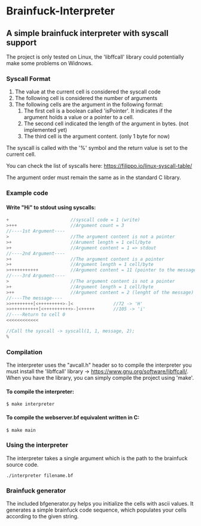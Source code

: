 # Brainfuck-Interpreter
## A simple brainfuck interpreter with syscall support

The project is only tested on Linux, the 'libffcall' library could potentially make some problems on Widnows.

### Syscall Format

1. The value at the current cell is considered the syscall code
2. The following cell is considered the number of arguments
3. The following cells are the argument in the following format:
    1. The first cell is a boolean called 'isPointer'. It indicates if the argument holds a value or a pointer to a cell.
    2. The second cell indicated the length of the argument in bytes. (not implemented yet)
    3. The third cell is the argument content. (only 1 byte for now)

The syscall is called with the '%' symbol and the return value is set to the current cell. 

You can check the list of syscalls here: https://filippo.io/linux-syscall-table/

The argument order must remain the same as in the standard C library.

### Example code

#### Write "Hi" to stdout using syscalls:
``` C
+                       //syscall code = 1 (write)
>+++                    //Argument count = 3    
//----1st Argument----
>                       //The argument content is not a pointer
>+                      //Arument length = 1 cell/byte
>+                      //Argument content = 1 => stdout
//----2nd Argument----
>+                      //The argument content is a pointer
>+                      //Argument length = 1 cell/byte
>+++++++++++            //Argument content = 11 (pointer to the message on the 11th cell)   
//----3rd Argument----
>                       //The argument content is not a pointer
>+                      //Argument length = 1 cell/byte   
>++                     //Argument content = 2 (lenght of the message)
//----The message----
>>++++++++[<+++++++++>-]<               //72 -> 'H'
>>++++++++++[<++++++++++>-]<+++++       //105 -> 'i'
//----Return to cell 0
<<<<<<<<<<<<

//Call the syscall -> syscall(1, 1, message, 2);
%
```

### Compilation

The interpreter uses the "avcall.h" header so to compile the interpreter you must install the 'libffcall' library -> https://www.gnu.org/software/libffcall/. 
When you have the library, you can simply compile the project using 'make'.

#### To compile the interpreter:
```
$ make interpreter
```
#### To compile the webserver.bf equivalent written in C:
```
$ make main
```



### Using the interpreter

The interpreter takes a single argument which is the path to the brainfuck source code.

```
./interpreter filename.bf
```

### Brainfuck generator
The included bfgenerator.py helps you initialize the cells with ascii values. It generates a simple brainfuck code sequence, which populates your cells according to the given string.